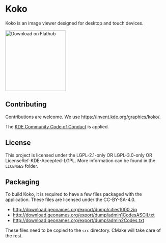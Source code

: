 <!--
SPDX-FileCopyrightText: 2020 Carl Schwan <carlschwan@kde.org>
SPDX-License-Identifier: CC0-1.0
-->
# Koko

Koko is an image viewer designed for desktop and touch devices.

<a href='https://flathub.org/apps/details/org.kde.koko'><img width='190px' alt='Download on Flathub' src='https://flathub.org/assets/badges/flathub-badge-i-en.png'/></a>

## Contributing

Contributions are welcome. We use https://invent.kde.org/graphics/koko/.

The [KDE Community Code of Conduct](https://kde.org/code-of-conduct) is applied.

## License

This project is licensed under the LGPL-2.1-only OR LGPL-3.0-only OR
LicenseRef-KDE-Accepted-LGPL. More information can be found in the
`LICENSES` folder.

## Packaging

To build Koko, it is required to have a few files packaged with the
application. These files are licensed under the CC-BY-SA-4.0.

* http://download.geonames.org/export/dump/cities1000.zip
* http://download.geonames.org/export/dump/admin1CodesASCII.txt
* http://download.geonames.org/export/dump/admin2Codes.txt

These files need to be copied to the `src` directory. CMake will
take care of the rest.

